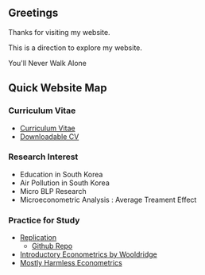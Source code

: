 ## Greetings
Thanks for visiting my website.

This is a direction to explore my website.

You'll Never Walk Alone

## Quick Website Map

### Curriculum Vitae

- [Curriculum Vitae](<https://hidral.github.io/Hyun-Wook-Cho/Curriculum-Vitae/>)
- [Downloadable CV](<>)

### Research Interest

- Education in South Korea
- Air Pollution in South Korea
- Micro BLP Research
- Microeconometric Analysis : Average Treament Effect
    
### Practice for Study
- [Replication](<https://hidral.github.io/Hyun-Wook-Cho/Replication/>)
   * [Github Repo](<Replication/readme.md>)
- [Introductory Econometrics by Wooldridge](<>)
- [Mostly Harmless Econometrics](<>)

